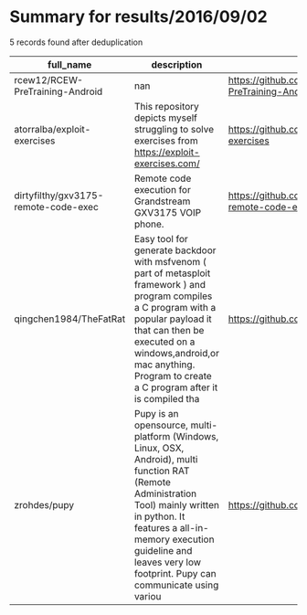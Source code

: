 
# Summary for results/2016/09/02
    
5 records found after deduplication

| full_name | description | html_url | matched_list | matched_count | pushed_at | size | stargazers_count | language | forks_count | vul_ids |
|--------------------------------------|------------------------------------------------------------------------------------------------------------------------------------------------------------------------------------------------------------------------------------------------------------------|---------------------------------------------------------|-----------------------------------------------------------------------------|-----------------|---------------------------|--------|--------------------|------------|---------------|-----------|
| rcew12/RCEW-PreTraining-Android | nan | https://github.com/rcew12/RCEW-PreTraining-Android | ['rce'] | 1 | 2016-09-02 07:32:28+00:00 | 4 | 1 | Java | 0 | [] |
| atorralba/exploit-exercises | This repository depicts myself struggling to solve exercises from https://exploit-exercises.com/ | https://github.com/atorralba/exploit-exercises | ['exploit'] | 1 | 2016-09-02 22:14:26+00:00 | 3 | 0 | Shell | 0 | [] |
| dirtyfilthy/gxv3175-remote-code-exec | Remote code execution for Grandstream GXV3175 VOIP phone. | https://github.com/dirtyfilthy/gxv3175-remote-code-exec | ['remote code execution'] | 1 | 2016-09-02 04:04:00+00:00 | 3 | 0 | Ruby | 1 | [] |
| qingchen1984/TheFatRat | Easy tool for generate backdoor with msfvenom ( part of metasploit framework ) and program compiles a C program with a popular payload it that can then be executed on a windows,android,or mac anything. Program to create a C program after it is compiled tha | https://github.com/qingchen1984/TheFatRat | ['metasploit module OR metasploit payload', 'metasploit module OR payload'] | 2 | 2016-09-02 13:50:38+00:00 | 491 | 0 | C | 0 | [] |
| zrohdes/pupy | Pupy is an opensource, multi-platform (Windows, Linux, OSX, Android), multi function RAT (Remote Administration Tool) mainly written in python. It features a all-in-memory execution guideline and leaves very low footprint. Pupy can communicate using variou | https://github.com/zrohdes/pupy | ['remote code execution'] | 1 | 2016-09-02 13:45:44+00:00 | 19605 | 0 | Python | 3 | [] |
